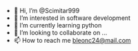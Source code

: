 - 👋 Hi, I’m @Scimitar999
- 👀 I’m interested in software development
- 🌱 I’m currently learning python
- 💞️ I’m looking to collaborate on ...
- 📫 How to reach me bleonc24@mail.com

<!---
Scimitar999/Scimitar999 is a ✨ special ✨ repository because its `README.md` (this file) appears on your GitHub profile.
You can click the Preview link to take a look at your changes.
--->
